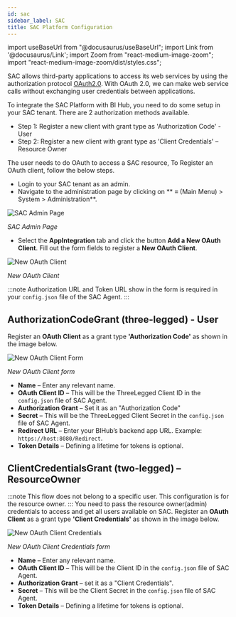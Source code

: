 ```yaml
---
id: sac 
sidebar_label: SAC
title: SAC Platform Configuration 
---
```


import useBaseUrl from "@docusaurus/useBaseUrl";
import Link from '@docusaurus/Link';
import Zoom from "react-medium-image-zoom";
import "react-medium-image-zoom/dist/styles.css";

SAC allows third-party applications to access its web services by using the authorization protocol [OAuth2.0](https://oauth.net/2/). With OAuth 2.0, we can make web service calls without exchanging user credentials between applications.

To integrate the SAC Platform with BI Hub, you need to do some setup in your SAC tenant. There are 2 authorization methods available.
* Step 1: Register a new client with grant type as 'Authorization Code' - User
* Step 2: Register a new client with grant type as 'Client Credentials' – Resource Owner

The user needs to do OAuth to access a SAC resource, To Register an OAuth client, follow the below steps.
 * Login to your SAC tenant as an admin.
 * Navigate to the administration page by clicking on ** ≡ (Main Menu) > System > Administration**.

 <div style={{textAlign: 'center'}}>
  <Zoom>
    <img alt="SAC Admin Page" src={useBaseUrl('/doc-images/sac/admin-page.png')}/>
  </Zoom>
 </div>

 *SAC Admin Page*

* Select the **AppIntegration** tab and click the button **Add a New OAuth Client**. Fill out the form fields to register a **New OAuth Client**.

 <div style={{textAlign: 'center'}}>
  <Zoom>
    <img alt="New OAuth Client" src={useBaseUrl('/doc-images/sac/new-oauth-client.png')}/>
  </Zoom>
 </div>

 *New OAuth Client*

:::note
Authorization URL and Token URL show in the form is required in your `config.json` file of the SAC Agent.
:::

## AuthorizationCodeGrant (three-legged) - User

Register an **OAuth Client** as a grant type **'Authorization Code'** as shown in the image below.

 <div style={{textAlign: 'center'}}>
  <Zoom>
    <img alt="New OAuth Client Form" src={useBaseUrl('/doc-images/sac/new-oauth-client-form.png')}/>
  </Zoom>
 </div>

 *New OAuth Client form*


 - **Name** – Enter any relevant name.
 - **OAuth Client ID** – This will be the ThreeLegged Client ID in the `config.json` file of SAC Agent.
 - **Authorization Grant** – Set it as an "Authorization Code"
 - **Secret** – This will be the ThreeLegged Client Secret in the `config.json` file of SAC Agent.
 - **Redirect URL** – Enter your BIHub’s backend app URL. Example: `https://host:8080/Redirect`.
 - **Token Details** – Defining a lifetime for tokens is optional.

## ClientCredentialsGrant (two-legged) – ResourceOwner

:::note
This flow does not belong to a specific user. This configuration is for the resource owner.
:::
You need to pass the resource owner(admin) credentials to access and get all users available on SAC.
Register an **OAuth Client** as a grant type **'Client Credentials'** as shown in the image below.

<div style={{textAlign: 'center'}}>
  <Zoom>
<img alt="New OAuth Client Credentials" src={useBaseUrl('/doc-images/sac/new-oauth-client-credentials.png')}/>
  </Zoom>
</div>

*New OAuth Client Credentials form*

- **Name** – Enter any relevant name.
- **OAuth Client ID** – This will be the Client ID in the `config.json` file of SAC Agent.
- **Authorization Grant** – set it as a "Client Credentials".
- **Secret** – This will be the Client Secret in the `config.json` file of SAC Agent.
- **Token Details** – Defining a lifetime for tokens is optional.